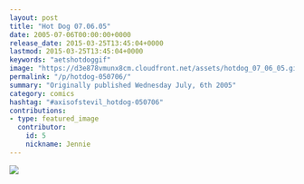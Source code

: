 ```yaml
---
layout: post
title: "Hot Dog 07.06.05"
date: 2005-07-06T00:00:00+0000
release_date: 2015-03-25T13:45:04+0000
lastmod: 2015-03-25T13:45:04+0000
keywords: "aetshotdoggif"
image: "https://d3e878vmunx8cm.cloudfront.net/assets/hotdog_07_06_05.gif"
permalink: "/p/hotdog-050706/"
summary: "Originally published Wednesday July, 6th 2005"
category: comics
hashtag: "#axisofstevil_hotdog-050706"
contributions:
- type: featured_image
  contributor:
    id: 5
    nickname: Jennie
---
```


![](https://d3e878vmunx8cm.cloudfront.net/assets/hotdog_07_06_05.gif)
